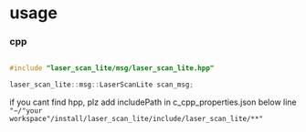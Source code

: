 # usage
### cpp

```cpp

#include "laser_scan_lite/msg/laser_scan_lite.hpp"

laser_scan_lite::msg::LaserScanLite scan_msg;
```

if you cant find hpp, plz add includePath in c_cpp_properties.json below line
``` "~/"your workspace"/install/laser_scan_lite/include/laser_scan_lite/**" ```

